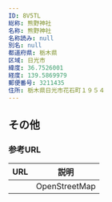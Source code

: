 ```yaml
---
ID: 8V5TL
総称: 熊野神社
名称: 熊野神社
名称読み: null
別名: null
都道府県: 栃木県
区域: 日光市
緯度: 36.7526001
経度: 139.5869979
郵便番号: 3211435
住所: 栃木県日光市花石町１９５４
---
```


## その他

### 参考URL

| URL | 説明          |
| --- | ------------- |
|     | OpenStreetMap |
